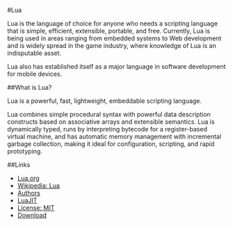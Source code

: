#Lua

Lua is the language of choice for anyone who needs a scripting language that is 
simple, efficient, extensible, portable, and free. Currently, Lua is being used 
in areas ranging from embedded systems to Web development and is widely spread 
in the game industry, where knowledge of Lua is an indisputable asset. 

Lua also has established itself as a major language in software development 
for mobile devices.

##What is Lua?

Lua is a powerful, fast, lightweight, embeddable scripting language.

Lua combines simple procedural syntax with powerful data description constructs 
based on associative arrays and extensible semantics. 
Lua is dynamically typed, runs by interpreting bytecode for a register-based 
virtual machine, and has automatic memory management with incremental garbage 
collection, making it ideal for configuration, scripting, and rapid prototyping. 


##Links

* [Lua.org](http://www.lua.org/)
* [Wikipedia: Lua](http://en.wikipedia.org/wiki/Lua_%28programming_language%29)
* [Authors](http://www.lua.org/authors.html)
* [LuaJIT](http://luajit.org/)
* [License: MIT](http://www.lua.org/download.html)
* [Download](http://www.lua.org/download.html)
